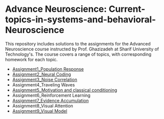 # Advance Neuroscience: Current-topics-in-systems-and-behavioral-Neuroscience
This repository includes solutions to the assignments for the Advanced Neuroscience course instructed by Prof. Ghazizadeh at Sharif University of Technology's. The course covers a range of topics, with corresponding homework for each topic.
- [Assignment1_Population Response](https://github.com/sajadahmadi14/Advance-Neuroscience-Current-topics-in-systems-and-behavioral-Neuroscience/tree/main/Population%20Response%20Structure)
- [Assignment2_Neural Coding](https://github.com/sajadahmadi14/Advance-Neuroscience-Current-topics-in-systems-and-behavioral-Neuroscience/tree/main/Neural%20Encoding)
- [Assignment3_Noise Correlation](https://github.com/sajadahmadi14/Advance-Neuroscience-Current-topics-in-systems-and-behavioral-Neuroscience/tree/main/Noise%20Correlation)
- Assignment4_Traveling Waves
- [Assignment5_Motivation and classical conditioning](https://github.com/sajadahmadi14/Advance-Neuroscience-Current-topics-in-systems-and-behavioral-Neuroscience/tree/main/Motivation%and%classical%conditioning)
- Assignment6_Reinforcement Learning
- [Assignment7_Evidence Accumulation](https://github.com/sajadahmadi14/Advance-Neuroscience-Current-topics-in-systems-and-behavioral-Neuroscience/tree/main/Evidence%Accumulation)
- Assignment8_Visual Attention
- [Assignment9_Visual Model](https://github.com/sajadahmadi14/Advance-Neuroscience-Current-topics-in-systems-and-behavioral-Neuroscience/tree/main/Visual%Model)
